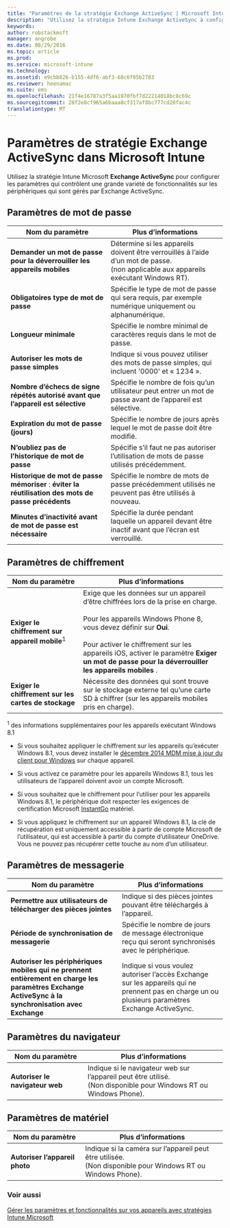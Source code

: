 ```yaml
---
title: "Paramètres de la stratégie Exchange ActiveSync | Microsoft Intune"
description: "Utilisez la stratégie Intune Exchange ActiveSync à configurer les paramètres qui vous permettent de que contrôler les fonctionnalités et les fonctionnalités sur les périphériques gérés par Exchange ActiveSync."
keywords: 
author: robstackmsft
manager: angrobe
ms.date: 08/29/2016
ms.topic: article
ms.prod: 
ms.service: microsoft-intune
ms.technology: 
ms.assetid: e9cbb826-b155-4df6-abf3-60c6f05b2783
ms.reviewer: heenamac
ms.suite: ems
ms.openlocfilehash: 21f4e16787a3f5aa1970fbf7d22214018bc8c69c
ms.sourcegitcommit: 28f2e8cf965a6baaa8cf317af8bc777cd28fac4c
translationtype: MT
---
```

# Paramètres de stratégie Exchange ActiveSync dans Microsoft Intune
Utilisez la stratégie Intune Microsoft **Exchange ActiveSync** pour configurer les paramètres qui contrôlent une grande variété de fonctionnalités sur les périphériques qui sont gérés par Exchange ActiveSync.


## Paramètres de mot de passe

|Nom du paramètre|Plus d’informations
|----------------|---|
|**Demander un mot de passe pour la déverrouiller les appareils mobiles**|Détermine si les appareils doivent être verrouillés à l’aide d’un mot de passe.<br>(non applicable aux appareils exécutant Windows RT).|
|**Obligatoires type de mot de passe**|Spécifie le type de mot de passe qui sera requis, par exemple numérique uniquement ou alphanumérique.|
|**Longueur minimale**|Spécifie le nombre minimal de caractères requis dans le mot de passe.|
|**Autoriser les mots de passe simples**|Indique si vous pouvez utiliser des mots de passe simples, qui incluent '0000' et « 1234 ».|
|**Nombre d’échecs de signe répétés autorisé avant que l’appareil est sélective**|Spécifie le nombre de fois qu’un utilisateur peut entrer un mot de passe avant de l’appareil est sélective.|
|**Expiration du mot de passe (jours)**|Spécifie le nombre de jours après lequel le mot de passe doit être modifié.
|**N’oubliez pas de l’historique de mot de passe**|Spécifie s’il faut ne pas autoriser l’utilisation de mots de passe utilisés précédemment.|
|**Historique de mot de passe mémoriser** : **éviter la réutilisation des mots de passe précédents**|Spécifie le nombre de mots de passe précédemment utilisés ne peuvent pas être utilisés à nouveau.|
|**Minutes d’inactivité avant de mot de passe est nécessaire**|Spécifie la durée pendant laquelle un appareil devant être inactif avant que l’écran est verrouillé.

## Paramètres de chiffrement

|Nom du paramètre|Plus d’informations|
|----------------|---|
|**Exiger le chiffrement sur appareil mobile**<sup>1</sup>|Exige que les données sur un appareil d’être chiffrées lors de la prise en charge.<br><br>Pour les appareils Windows Phone 8, vous devez définir sur **Oui**.<br /><br />Pour activer le chiffrement sur les appareils iOS, activer le paramètre **Exiger un mot de passe pour la déverrouiller les appareils mobiles** .|
|**Exiger le chiffrement sur les cartes de stockage**|Nécessite des données qui sont trouve sur le stockage externe tel qu’une carte SD à chiffrer (sur les appareils mobiles pris en charge).
<sup>1</sup> des informations supplémentaires pour les appareils exécutant Windows 8.1

-   Si vous souhaitez appliquer le chiffrement sur les appareils qu’exécuter Windows 8.1, vous devez installer le [décembre 2014 MDM mise à jour du client pour Windows](http://support.microsoft.com/kb/3013816) sur chaque appareil.

-   Si vous activez ce paramètre pour les appareils Windows 8.1, tous les utilisateurs de l’appareil doivent avoir un compte Microsoft.

-   Si vous souhaitez que le chiffrement pour l’utiliser pour les appareils Windows 8.1, le périphérique doit respecter les exigences de certification Microsoft [InstantGo](http://blogs.windows.com/bloggingwindows/2014/06/19/instantgo-a-better-way-to-sleep/) matériel.

-   Si vous appliquez le chiffrement sur un appareil Windows 8.1, la clé de récupération est uniquement accessible à partir de compte Microsoft de l’utilisateur, qui est accessible à partir du compte d’utilisateur OneDrive. Vous ne pouvez pas récupérer cette touche au nom d’un utilisateur.

## Paramètres de messagerie

|Nom du paramètre|Plus d’informations
|----------------|---|
|**Permettre aux utilisateurs de télécharger des pièces jointes**|Indique si des pièces jointes pouvant être téléchargés à l’appareil.|
|**Période de synchronisation de messagerie**|Spécifie le nombre de jours de message électronique reçu qui seront synchronisés avec le périphérique.
|**Autoriser les périphériques mobiles qui ne prennent entièrement en charge les paramètres Exchange ActiveSync à la synchronisation avec Exchange**|Indique si vous voulez autoriser l’accès Exchange sur les appareils qui ne prennent pas en charge un ou plusieurs paramètres Exchange ActiveSync.

## Paramètres du navigateur

|Nom du paramètre|Plus d’informations
|----------------|---|
|**Autoriser le navigateur web**|Indique si le navigateur web sur l’appareil peut être utilisé.<br>(Non disponible pour Windows RT ou Windows Phone).

## Paramètres de matériel

|Nom du paramètre|Plus d’informations
|----------------|---|
|**Autoriser l’appareil photo**|Indique si la caméra sur l’appareil peut être utilisée.<br>(Non disponible pour Windows RT ou Windows Phone).



### Voir aussi
[Gérer les paramètres et fonctionnalités sur vos appareils avec stratégies Intune Microsoft](manage-settings-and-features-on-your-devices-with-microsoft-intune-policies.md)
